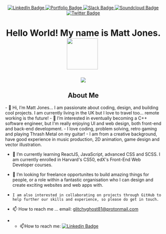 <!-- Custom profile -->

<!-- Readme top-->
<a name="readme-top"></a>

<!-- badges -->
<div id="badges" align="center">
 <a href="https://www.linkedin.com/in/matt-jones-zx81/">
  <img src="https://img.shields.io/badge/LinkedIn-blue?style=for-the-badge&logo=linkedin&logoColor=white" alt="LinkedIn Badge"/>
 </a>
 <a href="https://matt-jones-developer.github.io/i-am-developer-bootstrap-edition/">
  <img src="https://img.shields.io/badge/top%20repos-portfolio-brightgreen?style=for-the-badge&logo=Portfolio&logoColor=white" alt="Portfolio Badge"/>
 </a>
 <a href="https://ukvirtfept112-wi02517.slack.com/archives/C04DMB7BK0B">
  <img src="https://img.shields.io/badge/slack-group-yellow?style=for-the-badge&logo=slack&logoColor=white" alt="Slack Badge"/>
 </a>
 <a href="https://soundcloud.com/sampledat/sets/glitchys-dancehall-in-the-fine?si=ee679385a84c4479b4219273c70a548c&utm_source=clipboard&utm_medium=text&utm_campaign=social_sharing">
  <img src="https://img.shields.io/badge/soundcloud-music-orange?style=for-the-badge&logo=soundcloud&logoColor=white" alt="Soundcloud Badge"/>
 </a>
 <a href="https://twitter.com/glitchy81_dev">
  <img src="https://img.shields.io/badge/Twitter-blue?style=for-the-badge&logo=twitter&logoColor=white" alt="Twitter Badge"/>
 </a>
</div>

<!-- Profile header -->

<!-- welcome message -->
<div id="welcome" align="center">
 <h1>Hello World! My name is Matt Jones. 
 <img src="https://media.giphy.com/media/H8FP5CniGPbB4zFnRR/giphy.gif" width="100" height="100">
 <img src="https://komarev.com/ghpvc/?username=matt-jones-developer&style=flat-square&color=blue" alt=""/></h1>
</div>

<!-- animated gif -->
 
<div id="header" align="center">
 <img src="https://media.giphy.com/media/HwBlFQZFcAoUcPHZdX/giphy.gif">
</div>

<!-- about me  -->

<h2 align="center">About Me</h2>
- 👋 Hi, I’m Matt Jones...  I am passionate about coding, design, and building cool projects. I am currently living in the UK but I love to travel too... remote working is the future!
- 👀 I’m interested in eventually becoming a C++ software engineer, but I'm really enjoying UI and web design, both front-end and back-end development.  
-     I love coding, problem solving, retro gaming and playing Thrash Metal on my guitar!
-     I am from a creative background, have good experience in music production, 2D animation, game design and vector illustration.
 
- 🌱 I’m currently learning ReactJS, JavaScript, advanced CSS and SCSS.  I am currently enrolled in Harvard's CS50, edX's Front-End Web Developer courses.

- 💞️ I’m looking for freelance opportunites to build amazing things for people, or a role within a fantastic organisation who I can design and create exciting websites and web apps with.
-     I am also interested in collaborating on projects through GitHub to help further our skills and experience, so please do get in touch.
    
- 📫 How to reach me ... email: glitchyghost81@protonmail.com
- - :mailbox:How to reach me: [![Linkedin Badge](https://img.shields.io/badge/-matt-jones-blue?style=flat&logo=Linkedin&logoColor=white)](https://www.linkedin.com/in/matt-jones-zx81/)


[stars-shield]: https://img.shields.io/github/stars/matt-jones-developer.svg?style=for-the-badge
[stars-url]: https://matt-jones-developer.github.io/stargazer
[linkedin-shield]: https://img.shields.io/badge/-LinkedIn-black.svg?style=for-the-badge&logo=linkedin&colorB=555
[linkedin-url]: www.linkedin.com/in/matt-jones-zx81
<!---
Matt-Jones-Developer/Matt-Jones-Developer is a ✨ special ✨ repository because its `README.md` (this file) appears on your GitHub profile.
You can click the Preview link to take a look at your changes.
--->
